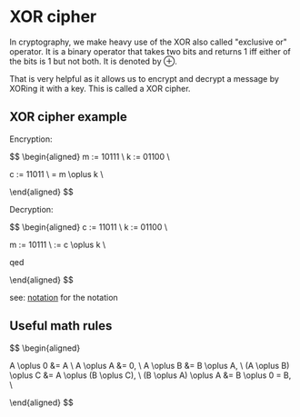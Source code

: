 # XOR cipher

In cryptography, we make heavy use of the XOR also called "exclusive or" operator. It is a binary operator that takes two bits and returns 1 iff either of the bits is 1 but not both. It is denoted by $\oplus$.

That is very helpful as it allows us to encrypt and decrypt a message by XORing it with a key. This is called a XOR cipher.

## XOR cipher example

Encryption:

$$
\begin{aligned}
m := 10111 \\
k := 01100 \\

c
:= 11011   \\
= m \oplus k \\

\end{aligned}
$$

Decryption:

$$
\begin{aligned}
c := 11011 \\
k := 01100 \\

m
:= 10111 \\
:= c \oplus k \\

qed

\end{aligned}
$$

see: [notation](notation.md) for the notation

## Useful math rules

$$
\begin{aligned}

A \oplus 0 &= A \\
A \oplus A &= 0, \\
A \oplus B &= B \oplus A, \\
(A \oplus B) \oplus C &= A \oplus (B \oplus C), \\
(B \oplus A) \oplus A &= B \oplus 0 = B, \\

\end{aligned}
$$
